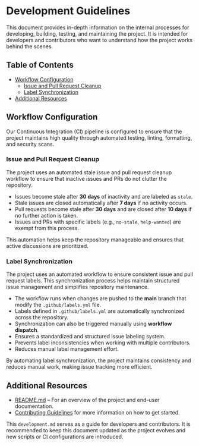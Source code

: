 # Development Guidelines <!-- omit in toc -->

This document provides in-depth information on the internal processes for developing,
building, testing, and maintaining the project. It is intended for developers and
contributors who want to understand how the project works behind the scenes.

## Table of Contents <!-- omit in toc -->

- [Workflow Configuration](#workflow-configuration)
  - [Issue and Pull Request Cleanup](#issue-and-pull-request-cleanup)
  - [Label Synchronization](#label-synchronization)
- [Additional Resources](#additional-resources)

## Workflow Configuration

Our Continuous Integration (CI) pipeline is configured to ensure that the project
maintains high quality through automated testing, linting, formatting, and
security scans.

### Issue and Pull Request Cleanup

The project uses an automated stale issue and pull request cleanup workflow to
ensure that inactive issues and PRs do not clutter the repository.

- Issues become stale after **30 days** of inactivity and are labeled as `stale`.
- Stale issues are closed automatically after **7 days** if no activity occurs.
- Pull requests become stale after **30 days** and are closed after **10 days**
  if no further action is taken.
- Issues and PRs with specific labels (e.g., `no-stale`, `help-wanted`) are
  exempt from this process.

This automation helps keep the repository manageable and ensures that active
discussions are prioritized.

### Label Synchronization

The project uses an automated workflow to ensure consistent issue and pull
request labels. This synchronization process helps maintain structured issue
management and simplifies repository maintenance.

- The workflow runs when changes are pushed to the **main** branch that modify
  the `.github/labels.yml` file.
- Labels defined in `.github/labels.yml` are automatically synchronized across
  the repository.
- Synchronization can also be triggered manually using **workflow dispatch**.
- Ensures a standardized and structured issue labeling system.
- Prevents label inconsistencies when working with multiple contributors.
- Reduces manual label management effort.

By automating label synchronization, the project maintains consistency and
reduces manual work, making issue tracking more efficient.

## Additional Resources

- [README.md][REF_INTERN_FILE_MD_README] – For an overview of the project and
  end-user documentation.
- [Contributing Guidelines][REF_INTERN_FILE_MD_CONTRIBUTING] for more information
  on how to get started.

This `development.md` serves as a guide for developers and contributors. It is
recommended to keep this document updated as the project evolves and new scripts
or CI configurations are introduced.

[REF_INTERN_EMAIL_ADDRESS_COD]: mailto:djblackeagle-dev@djblackeagle.services
[REF_INTERN_EMAIL_ADDRESS_OWNER]: mailto:djblackeagle-dev@djblackeagle.services
[REF_INTERN_EMAIL_ADDRESS_SECURITY]: mailto:djblackeagle-dev@djblackeagle.services
[REF_INTERN_FILE_MD_CHANGELOG]: CHANGELOG.md
[REF_INTERN_FILE_MD_CODE_OF_CONDUCT]: CODE_OF_CONDUCT.md
[REF_INTERN_FILE_MD_CONTRIBUTING]: CONTRIBUTING.md
[REF_INTERN_FILE_MD_DEVELOPMENT]: DEVELOPMENT.md
[REF_INTERN_FILE_MD_LICENSE]: LICENSE.md
[REF_INTERN_FILE_MD_README]: README.md
[REF_INTERN_URL_SECURITY]: SECURITY.md
[REF_INTERN_URL_ACTIONS]: https://github.com/DJBlackEagle/code-style-nodejs/actions
[REF_INTERN_URL_CODESTYLE]: https://github.com/DJBlackEagle/code-style-nodejs
[REF_INTERN_URL_COMMITS]: https://github.com/DJBlackEagle/code-style-nodejs/commits/main/
[REF_INTERN_URL_COMMIT_MESSAGE_FORMAT]: <https://www.conventionalcommits.org/en/v1.0.0/>
[REF_INTERN_URL_CONTRIBUTING_GENERATOR]: <https://contributing.md/generator>
[REF_INTERN_URL_GIT]: https://github.com/DJBlackEagle/code-style-nodejs
[REF_INTERN_URL_ISSUE_LIST]: https://github.com/DJBlackEagle/code-style-nodejs/issues
[REF_INTERN_URL_ISSUE_NEW]: https://github.com/DJBlackEagle/code-style-nodejs/issues/new/choose
[REF_INTERN_URL_MD_CHANGELOG]: https://github.com/DJBlackEagle/code-style-nodejs/blob/main/CHANGELOG.md
[REF_INTERN_URL_MD_CODE_OF_CONDUCT]: https://github.com/DJBlackEagle/code-style-nodejs/blob/main/CODE_OF_CONDUCT.md
[REF_INTERN_URL_MD_CONTRIBUTING]: https://github.com/DJBlackEagle/code-style-nodejs/blob/main/CONTRIBUTING.md
[REF_INTERN_URL_MD_DEVELOPMENT]: https://github.com/DJBlackEagle/code-style-nodejs/blob/main/DEVELOPMENT.md
[REF_INTERN_URL_MD_LICENSE]: https://github.com/DJBlackEagle/code-style-nodejs/blob/main/LICENSE.md
[REF_INTERN_URL_MD_README]: https://github.com/DJBlackEagle/code-style-nodejs/blob/main/README.md
[REF_INTERN_URL_MD_SECURITY]: https://github.com/DJBlackEagle/code-style-nodejs/blob/main/SECURITY.md
[REF_INTERN_URL_NPMJS_PACKAGE]: https://www.npmjs.com/package/@djblackeagle/code-style-nodejs
[REF_INTERN_URL_PULLREQUEST]: https://github.com/DJBlackEagle/code-style-nodejs/pulls
[REF_INTERN_URL_VULNERABILITY]: https://github.com/DJBlackEagle/code-style-nodejs/security
[REF_INTERN_URL_VULNERABILITY_NEW]: https://github.com/DJBlackEagle/code-style-nodejs/security/advisories/new
[REF_INTERN_URL_WORKFLOW_CQAT]: https://github.com/DJBlackEagle/code-style-nodejs/actions/workflows/code-quality-and-tests.yml
[REF_INTERN_URL_WORKFLOW_CODEQL]: https://github.com/DJBlackEagle/code-style-nodejs/actions/workflows/codeql.yml
